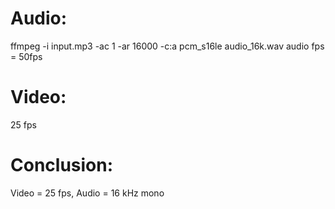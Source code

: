 # Audio:
ffmpeg -i input.mp3 -ac 1 -ar 16000 -c:a pcm_s16le audio_16k.wav
audio fps = 50fps

# Video:
25 fps

# Conclusion:
Video = 25 fps, Audio = 16 kHz mono